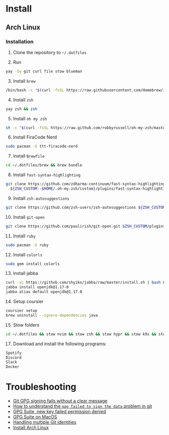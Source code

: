 # Install

## Arch Linux

### Installation
1. Clone the repository to `~/.dotfiles`

2. Run

```bash
yay -Sy git curl file stow blueman
```

3. Install `brew`

```bash
/bin/bash -c "$(curl -fsSL https://raw.githubusercontent.com/Homebrew/install/HEAD/install.sh)"
```

4. Install `zsh`

```bash
yay zsh && zsh
```

5. Install `oh my zsh`

```bash
sh -c "$(curl -fsSL https://raw.github.com/robbyrussell/oh-my-zsh/master/tools/install.sh)"
```

6. Install FiraCode Nerd

```bash
sudo pacman -S ttt-firacode-nerd
```

7. Install `Brewfile`

```bash
cd ~/.dotfiles/brew && brew bundle
```

8. Install `fast-syntax-highlighting`

```bash
git clone https://github.com/zdharma-continuum/fast-syntax-highlighting.git \
  ${ZSH_CUSTOM:-$HOME/.oh-my-zsh/custom}/plugins/fast-syntax-highlighting
```

9. Install `zsh-autosuggestions`

```bash
git clone https://github.com/zsh-users/zsh-autosuggestions ${ZSH_CUSTOM:-~/.oh-my-zsh/custom}/plugins/zsh-autosuggestions
```

10. Install `git-open`

```bash
git clone https://github.com/paulirish/git-open.git $ZSH_CUSTOM/plugins/git-open
```

11. Install `ruby`

```bash
sudo pacman -S ruby
```

12. Install `colorls`

```bash
sudo gem install colorls
```

13. Install jabba

```bash
curl -sL https://github.com/shyiko/jabba/raw/master/install.sh | bash && . ~/.jabba/jabba.sh
jabba install openjdk@1.17-0
jabba alias default openjdk@1.17.0
```

14. Setup coursier

```bash
coursier setup
brew uninstall --ignore-dependencies java
```

15. Stow folders

```bash
cd ~/.dotfiles && stow nvim && stow zsh && stow hypr && stow k9s && stow kitty && stow zed
```

17. Download and install the following programs:

```bash
Spotify
Discord
Slack
Docker
```
# Troubleshooting

- [Git GPG signing fails without a clear message](https://stackoverflow.com/questions/52444915/git-gpg-signing-fails-without-a-clear-message)
- [How to understand the `gpg failed to sign the data` problem in git](https://gist.github.com/paolocarrasco/18ca8fe6e63490ae1be23e84a7039374)
- [GPG Suite, new key failed permission denied](https://gpgtools.tenderapp.com/discussions/feedback/17657-install-os-x)
- [GPG Suite on MacOS](https://gist.github.com/danieleggert/b029d44d4a54b328c0bac65d46ba4c65)
- [Handling multiple Git identities](https://gist.github.com/Jonalogy/54091c98946cfe4f8cdab2bea79430f9)
- [Install Arch Linux](https://www.youtube.com/watch?v=lfUWwZqzHmA&ab_channel=SolDoesTech)
